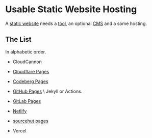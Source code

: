# Usable Static Website Hosting

A [static website](https://en.wikipedia.org/wiki/Static_web_page) needs a [tool](https://jamstack.org/generators/), an optional [CMS](https://jamstack.org/headless-cms/) and a some hosting.

## The List

In alphabetic order.

- CloudCannon

- [Cloudflare Pages](https://pages.cloudflare.com/)

- [Codeberg Pages](https://codeberg.page/)

- [GitHub Pages](https://pages.github.com/) \ 
  Jekyll or Actions.

- [GitLab Pages](https://docs.gitlab.com/ee/user/project/pages/)

- [Netlify](https://www.netlify.com/)

- [sourcehut pages](https://srht.site/)

- Vercel
